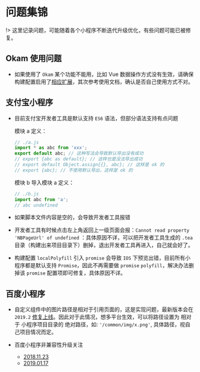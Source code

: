 # 问题集锦

!> 这里记录问题，可能随着各个小程序不断迭代升级优化，有些问题可能已被修复。

## Okam 使用问题

* 如果使用了 `Okam` 某个功能不能用，比如 Vue 数据操作方式没有生效，请确保构建配置启用了[相应扩展](/build/index?id=framework)，其次参考使用文档，确认是否自己使用方式不对。

## 支付宝小程序

* 目前支付宝开发者工具是默认支持 `ES6` 语法，但部分语法支持有点问题

    模块 a 定义：
    ```javascript
    // ./a.js
    import * as abc from 'xxx';
    export default abc; // 这种写法会导致默认导出没有成功
    // export {abc as default}; // 这样也是没法导出成功
    // export default Object.assign{{}, abc}; // 这样是 ok 的
    // export {abc}; // 不使用默认导出，这样是 ok 的
    ```

    模块 b 导入模块 a 定义：
    ```javascript
    // ./b.js
    import abc from 'a';
    // abc undefined
    ```

* 如果脚本文件内容是空的，会导致开发者工具报错

* 开发者工具有时候点击左上角返回上一级页面会报：`Cannot read property 'NBPageUrl' of undefined` ：具体原因不详，可以把开发者工具生成的 `.tea` 目录（构建出来项目目录下）删掉，退出开发者工具再进入，自己就会好了。

* 构建配置 `localPolyfill` 引入 `promise` 会导致 `IOS` 下预览出错，目前所有小程序都是默认支持 `Promise`，因此不再需要做 `promise` `polyfill`，解决办法删掉该 `promise` 配置项即可修复，具体原因不详。

## 百度小程序

* 自定义组件中的图片路径是相对于引用页面的，这是实现问题，最新版本会在 `2019.2` [修复上线](https://smartprogram.baidu.com/forum/topic/show/65546)。因此对于此情况，想多平台生效，可以将路径设置为 相对于 小程序项目目录的 绝对路径，如: `'/common/img/x.png'`, 具体路径，视自己项目情况而定。

* 百度小程序非兼容性升级关注
    * [2018.11.23](https://smartprogram.baidu.com/forum/topic/show/64420)
    * [2019.01.17](https://smartprogram.baidu.com/forum/topic/show/65546)

